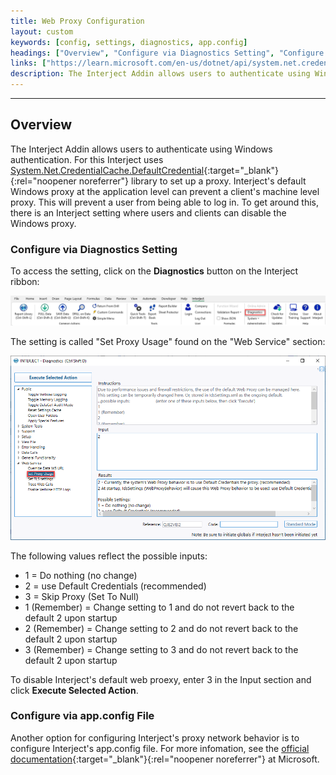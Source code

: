 ```yaml
---
title: Web Proxy Configuration
layout: custom
keywords: [config, settings, diagnostics, app.config]
headings: ["Overview", "Configure via Diagnostics Setting", "Configure via app.config File"]
links: ["https://learn.microsoft.com/en-us/dotnet/api/system.net.credentialcache.defaultcredentials", "https://learn.microsoft.com/en-us/dotnet/framework/configure-apps/file-schema/network/defaultproxy-element-network-settings"]
description: The Interject Addin allows users to authenticate using Windows authentication. For this Interject uses the Microsoft DefaultCredential library to set up a proxy.
---
```

* * *

## Overview

The Interject Addin allows users to authenticate using Windows authentication. For this Interject uses [System.Net.CredentialCache.DefaultCredential](https://learn.microsoft.com/en-us/dotnet/api/system.net.credentialcache.defaultcredentials){:target="_blank"}{:rel="noopener noreferrer"} library to set up a proxy. Interject's default Windows proxy at the application level can prevent a client's machine level proxy. This will prevent a user from being able to log in. To get around this, there is an Interject setting where users and clients can disable the Windows proxy.

### Configure via Diagnostics Setting

To access the setting, click on the **Diagnostics** button on the Interject ribbon:

![](/images/App-Errors/DiagnosticsButton.png)
<br>

The setting is called "Set Proxy Usage" found on the "Web Service" section:

![](/images/App-Errors/DiagnosticsSetProxyUsage.png)
<br>

The following values reflect the possible inputs:

- 1 = Do nothing (no change)
- 2 = use Default Credentials (recommended)
- 3 = Skip Proxy (Set To Null)
- 1 (Remember) = Change setting to 1 and do not revert back to the default 2 upon startup
- 2 (Remember) = Change setting to 2 and do not revert back to the default 2 upon startup
- 3 (Remember) = Change setting to 3 and do not revert back to the default 2 upon startup

To disable Interject's default web proexy, enter 3 in the Input section and click **Execute Selected Action**.

### Configure via app.config File

Another option for configuring Interject's proxy network behavior is to configure Interject's app.config file. For more infomation, see the [official documentation](https://learn.microsoft.com/en-us/dotnet/framework/configure-apps/file-schema/network/defaultproxy-element-network-settings){:target="_blank"}{:rel="noopener noreferrer"} at Microsoft.
